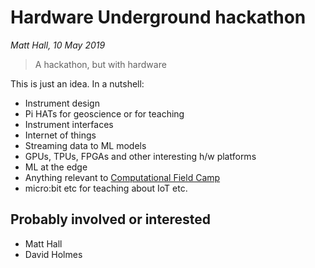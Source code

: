 # Hardware Underground hackathon

_Matt Hall, 10 May 2019_

> A hackathon, but with hardware

This is just an idea. In a nutshell:

- Instrument design
- Pi HATs for geoscience or for teaching
- Instrument interfaces
- Internet of things
- Streaming data to ML models
- GPUs, TPUs, FPGAs and other interesting h/w platforms
- ML at the edge
- Anything relevant to [Computational Field Camp](Computational_Field_Camp.md)
- micro:bit etc for teaching about IoT etc.


## Probably involved or interested

- Matt Hall
- David Holmes
